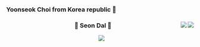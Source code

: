 ### Yoonseok Choi from Korea republic 👋

<div align="center">

  <img align="right" src="https://github-readme-stats.vercel.app/api/top-langs/?username=seondal&theme=dracula&exclude_repo=Computer-Science-Engineering&layout=compact&langs_count=10"/>
  <img align="right" src="https://github-readme-stats.vercel.app/api/top-langs/?username=seondal&theme=dracula&exclude_repo=Computer-Science-Engineering,clone-zoom&hide=Procfile&layout=compact&langs_count=10"/>

  ### 🐣 Seon Dal 🐥 






  <img src="https://img.shields.io/badge/Firebase-FFCA28?style=flat-square&logo=firebase&logoColor=white"/>

